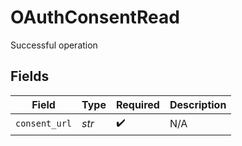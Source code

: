 # OAuthConsentRead

Successful operation


## Fields

| Field              | Type               | Required           | Description        |
| ------------------ | ------------------ | ------------------ | ------------------ |
| `consent_url`      | *str*              | :heavy_check_mark: | N/A                |